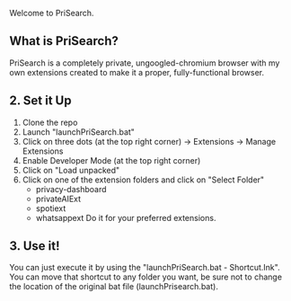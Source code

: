 Welcome to PriSearch.


## What is PriSearch?

PriSearch is a completely private, ungoogled-chromium browser with my own extensions created to make it a proper,
fully-functional browser.

## 2. Set it Up

1. Clone the repo
2. Launch "launchPriSearch.bat"
3. Click on three dots (at the top right corner) -> Extensions -> Manage Extensions
4. Enable Developer Mode (at the top right corner)
5. Click on "Load unpacked"
6. Click on one of the extension folders and click on "Select Folder"
	- privacy-dashboard
	- privateAIExt
	- spotiext
	- whatsappext
	Do it for your preferred extensions.


## 3. Use it!

You can just execute it by using the "launchPriSearch.bat - Shortcut.Ink". You can move that shortcut to
any folder you want, be sure not to change the location of the original bat file (launchPrisearch.bat).
